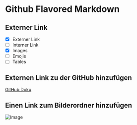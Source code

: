# Github Flavored Markdown

## Externer Link
- [x] Externer Link 
- [ ] Interner Link
- [x] Images
- [ ] Emojis
- [ ] Tables

## Externen Link zu der GitHub hinzufügen
[GitHub Doku](https://help.github.com/en)

## Einen Link zum Bilderordner hinzufügen

![Image](./bdl-publishing-authoring-rita339/images/logo.png)


